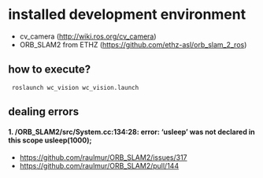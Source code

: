 # installed development environment
- cv_camera (http://wiki.ros.org/cv_camera)
- ORB_SLAM2 from ETHZ (https://github.com/ethz-asl/orb_slam_2_ros)

## how to execute?
<pre><code> roslaunch wc_vision wc_vision.launch </code></pre>

## dealing errors
#### 1. /ORB_SLAM2/src/System.cc:134:28: error: ‘usleep’ was not declared in this scope usleep(1000);
- https://github.com/raulmur/ORB_SLAM2/issues/317
- https://github.com/raulmur/ORB_SLAM2/pull/144

